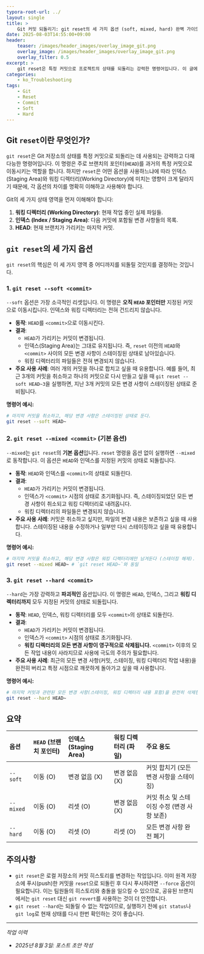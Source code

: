 ```yaml
---
typora-root-url: ../
layout: single
title: >
    Git 커밋 되돌리기: git reset의 세 가지 옵션 (soft, mixed, hard) 완벽 가이드
date: 2025-08-03T14:55:00+09:00
header:
    teaser: /images/header_images/overlay_image_git.png
    overlay_image: /images/header_images/overlay_image_git.png
    overlay_filter: 0.5
excerpt: >
    git reset은 특정 커밋으로 프로젝트의 상태를 되돌리는 강력한 명령어입니다. 이 글에서는 git reset의 세 가지 주요 옵션인 --soft, --mixed, --hard의 차이점과 사용법을 알아봅니다.
categories:
    - ko_Troubleshooting
tags:
    - Git
    - Reset
    - Commit
    - Soft
    - Hard
---
```


## Git `reset`이란 무엇인가?

`git reset`은 Git 저장소의 상태를 특정 커밋으로 되돌리는 데 사용되는 강력하고 다재다능한 명령어입니다. 이 명령은 주로 브랜치의 포인터(`HEAD`)를 과거의 특정 커밋으로 이동시키는 역할을 합니다. 하지만 `reset`은 어떤 옵션을 사용하느냐에 따라 인덱스(Staging Area)와 워킹 디렉터리(Working Directory)에 미치는 영향이 크게 달라지기 때문에, 각 옵션의 차이를 명확히 이해하고 사용해야 합니다.

Git의 세 가지 상태 영역을 먼저 이해해야 합니다:
1.  **워킹 디렉터리 (Working Directory)**: 현재 작업 중인 실제 파일들.
2.  **인덱스 (Index / Staging Area)**: 다음 커밋에 포함될 변경 사항들의 목록.
3.  **HEAD**: 현재 브랜치가 가리키는 마지막 커밋.

## `git reset`의 세 가지 옵션

`git reset`의 핵심은 이 세 가지 영역 중 어디까지를 되돌릴 것인지를 결정하는 것입니다.

### 1. `git reset --soft <commit>`

`--soft` 옵션은 가장 소극적인 리셋입니다. 이 명령은 **오직 `HEAD` 포인터만** 지정된 커밋으로 이동시킵니다. 인덱스와 워킹 디렉터리는 전혀 건드리지 않습니다.

-   **동작**: `HEAD`를 `<commit>`으로 이동시킨다.
-   **결과**:
    -   `HEAD`가 가리키는 커밋이 변경됩니다.
    -   인덱스(Staging Area)는 그대로 유지됩니다. 즉, `reset` 이전의 `HEAD`와 `<commit>` 사이의 모든 변경 사항이 스테이징된 상태로 남아있습니다.
    -   워킹 디렉터리의 파일들은 전혀 변경되지 않습니다.
-   **주요 사용 사례**: 여러 개의 커밋을 하나로 합치고 싶을 때 유용합니다. 예를 들어, 최근 3개의 커밋을 취소하고 하나의 커밋으로 다시 만들고 싶을 때 `git reset --soft HEAD~3`을 실행하면, 지난 3개 커밋의 모든 변경 사항이 스테이징된 상태로 준비됩니다.

**명령어 예시:**
```bash
# 마지막 커밋을 취소하고, 해당 변경 사항은 스테이징된 상태로 둔다.
git reset --soft HEAD~
```

### 2. `git reset --mixed <commit>` (기본 옵션)

`--mixed`는 `git reset`의 **기본 옵션**입니다. `reset` 명령을 옵션 없이 실행하면 `--mixed`로 동작합니다. 이 옵션은 `HEAD`와 인덱스를 지정된 커밋의 상태로 되돌립니다.

-   **동작**: `HEAD`와 인덱스를 `<commit>`의 상태로 되돌린다.
-   **결과**:
    -   `HEAD`가 가리키는 커밋이 변경됩니다.
    -   인덱스가 `<commit>` 시점의 상태로 초기화됩니다. 즉, 스테이징되었던 모든 변경 사항이 취소되고 워킹 디렉터리로 내려옵니다.
    -   워킹 디렉터리의 파일들은 변경되지 않습니다.
-   **주요 사용 사례**: 커밋은 취소하고 싶지만, 파일의 변경 내용은 보존하고 싶을 때 사용합니다. 스테이징된 내용을 수정하거나 일부만 다시 스테이징하고 싶을 때 유용합니다.

**명령어 예시:**
```bash
# 마지막 커밋을 취소하고, 해당 변경 사항은 워킹 디렉터리에만 남겨둔다 (스테이징 해제).
git reset --mixed HEAD~ # `git reset HEAD~`와 동일
```

### 3. `git reset --hard <commit>`

`--hard`는 가장 강력하고 **파괴적인** 옵션입니다. 이 명령은 `HEAD`, 인덱스, 그리고 **워킹 디렉터리까지** 모두 지정된 커밋의 상태로 되돌립니다.

-   **동작**: `HEAD`, 인덱스, 워킹 디렉터리를 모두 `<commit>`의 상태로 되돌린다.
-   **결과**:
    -   `HEAD`가 가리키는 커밋이 변경됩니다.
    -   인덱스가 `<commit>` 시점의 상태로 초기화됩니다.
    -   **워킹 디렉터리의 모든 변경 사항이 영구적으로 삭제됩니다.** `<commit>` 이후의 모든 작업 내용이 사라지므로 사용에 극도의 주의가 필요합니다.
-   **주요 사용 사례**: 최근의 모든 변경 사항(커밋, 스테이징, 워킹 디렉터리 작업 내용)을 완전히 버리고 특정 시점으로 깨끗하게 돌아가고 싶을 때 사용합니다.

**명령어 예시:**
```bash
# 마지막 커밋과 관련된 모든 변경 사항(스테이징, 워킹 디렉터리 내용 포함)을 완전히 삭제한다.
git reset --hard HEAD~
```

## 요약

| 옵션      | `HEAD` (브랜치 포인터) | 인덱스 (Staging Area) | 워킹 디렉터리 (파일) | 주요 용도                                   |
| :-------- | :--------------------- | :-------------------- | :-------------------- | :------------------------------------------ |
| `--soft`  | 이동 (O)               | 변경 없음 (X)         | 변경 없음 (X)         | 커밋 합치기 (모든 변경 사항을 스테이징)     |
| `--mixed` | 이동 (O)               | 리셋 (O)              | 변경 없음 (X)         | 커밋 취소 및 스테이징 수정 (변경 사항 보존) |
| `--hard`  | 이동 (O)               | 리셋 (O)              | 리셋 (O)              | 모든 변경 사항 완전 폐기                    |

## 주의사항

-   `git reset`은 로컬 저장소의 커밋 히스토리를 변경하는 작업입니다. 이미 원격 저장소에 푸시(push)한 커밋을 `reset`으로 되돌린 후 다시 푸시하려면 `--force` 옵션이 필요합니다. 이는 팀원들의 히스토리와 충돌을 일으킬 수 있으므로, 공유된 브랜치에서는 `git reset` 대신 `git revert`를 사용하는 것이 더 안전합니다.
-   `git reset --hard`는 되돌릴 수 없는 작업이므로, 실행하기 전에 `git status`나 `git log`로 현재 상태를 다시 한번 확인하는 것이 좋습니다.

---
*작업 이력*
- *2025년 8월 3일: 포스트 초안 작성*
